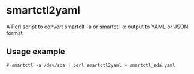 # smartctl2yaml
A Perl script to convert smartclt -a or smartctl -x output to YAML or JSON format
## Usage example
```
# smartctl -a /dev/sda | perl smartctl2yaml > smartctl_sda.yaml
```
